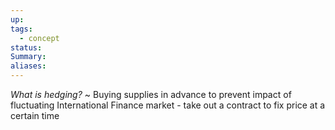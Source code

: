 ```yaml
---
up: 
tags:
  - concept
status: 
Summary:
aliases:
---
```

*What is hedging?*
~
Buying supplies in advance to prevent impact of fluctuating International Finance market - take out a contract to fix price at a certain time
<!--SR:!2025-03-25,16,290-->